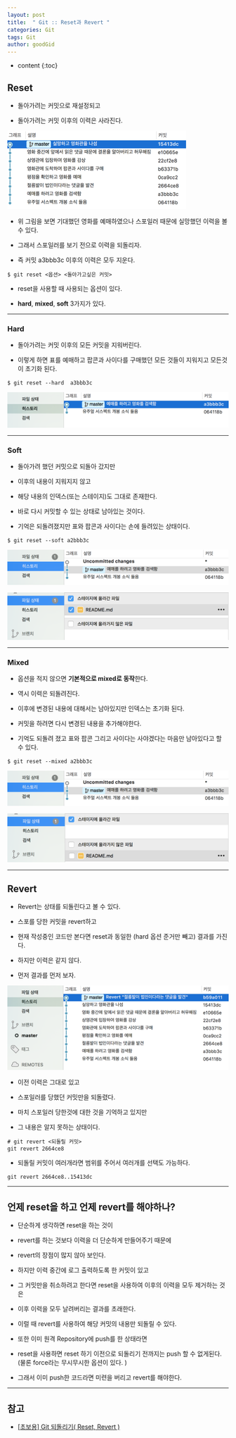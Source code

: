 ```yaml
---
layout: post
title:  " Git :: Reset과 Revert "
categories: Git
tags: Git
author: goodGid
---
```

* content
{:toc}

## Reset

* 돌아가려는 커밋으로 재설정되고 

* 돌아가려는 커밋 이후의 이력은 사라진다.








![](/assets/img/git/git_reset_vs_revert_1.png)

* 위 그림을 보면 기대했던 영화를 예매하였으나 스포일러 때문에 실망했던 이력을 볼 수 있다.

* 그래서 스포일러를 보기 전으로 이력을 되돌리자.

* 즉 커밋 a3bbb3c 이후의 이력은 모두 지운다.

```
$ git reset <옵션> <돌아가고싶은 커밋>
```

* reset을 사용할 때 사용되는 옵션이 있다.

* **hard**, **mixed**, **soft** 3가지가 있다.

---

### Hard

* 돌아가려는 커밋 이후의 모든 커밋을 지워버린다.

* 이렇게 하면 표를 예매하고 팝콘과 사이다를 구매했던 모든 것들이 지워지고 모든것이 초기화 된다.


```
$ git reset --hard  a3bbb3c
```

![](/assets/img/git/git_reset_vs_revert_2.png)


---

### Soft

* 돌아가려 했던 커밋으로 되돌아 갔지만

* 이후의 내용이 지워지지 않고

* 해당 내용의 인덱스(또는 스테이지)도 그대로 존재한다. 

* 바로 다시 커밋할 수 있는 상태로 남아있는 것이다. 

* 기억은 되돌려졌지만 표와 팝콘과 사이다는 손에 들려있는 상태이다.

```
$ git reset --soft a2bbb3c
```


![](/assets/img/git/git_reset_vs_revert_3.png)

![](/assets/img/git/git_reset_vs_revert_4.png)


---

### Mixed

* 옵션을 적지 않으면 **기본적으로 mixed로 동작**한다.

* 역시 이력은 되돌려진다. 

* 이후에 변경된 내용에 대해서는 남아있지만 인덱스는 초기화 된다. 

* 커밋을 하려면 다시 변경된 내용을 추가해야한다.

* 기억도 되돌려 졌고 표와 팝콘 그리고 사이다는 사야겠다는 마음만 남아있다고 할 수 있다.


```
$ git reset --mixed a2bbb3c
```

![](/assets/img/git/git_reset_vs_revert_5.png)

![](/assets/img/git/git_reset_vs_revert_6.png)


---

## Revert

* Revert는 상태를 되돌린다고 볼 수 있다.

* 스포를 당한 커밋을 revert하고 

* 현재 작성중인 코드만 본다면 reset과 동일한 (hard 옵션 준거만 빼고) 결과를 가진다. 

* 하지만 이력은 같지 않다. 

* 먼저 결과를 먼저 보자.

![](/assets/img/git/git_reset_vs_revert_7.png)

* 이전 이력은 그대로 있고

* 스포일러를 당했던 커밋만을 되돌렸다. 

* 마치 스포일러 당한것에 대한 것을 기억하고 있지만

* 그 내용은 알지 못하는 상태이다.

```
# git revert <되돌릴 커밋> 
git revert 2664ce8
```

* 되돌릴 커밋이 여러개라면 범위를 주어서 여러개를 선택도 가능하다.

```
git revert 2664ce8..15413dc
```


---

## 언제 reset을 하고 언제 revert를 해야하나?

* 단순하게 생각하면 reset을 하는 것이 

* revert를 하는 것보다 이력을 더 단순하게 만들어주기 때문에 

* revert의 장점이 많지 않아 보인다. 

* 하지만 이력 중간에 로그 출력하도록 한 커밋이 있고 

* 그 커밋만을 취소하려고 한다면 reset을 사용하여 이후의 이력을 모두 제거하는 것은 

* 이후 이력을 모두 날려버리는 결과를 초래한다. 

* 이럴 때 revert를 사용하여 해당 커밋의 내용만 되돌릴 수 있다. 

* 또한 이미 원격 Repository에 push를 한 상태라면 

* reset을 사용하면 reset 하기 이전으로 되돌리기 전까지는 push 할 수 없게된다. <br> (물론 force라는 무시무시한 옵션이 있다. ) 

* 그래서 이미 push한 코드라면 미련을 버리고 revert를 해야한다.


---

## 참고

* [[초보용] Git 되돌리기( Reset, Revert )](https://www.devpools.kr/2017/02/05/%EC%B4%88%EB%B3%B4%EC%9A%A9-git-%EB%90%98%EB%8F%8C%EB%A6%AC%EA%B8%B0-reset-revert/)
